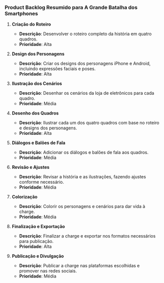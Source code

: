 ### Product Backlog Resumido para **A Grande Batalha dos Smartphones**

1. **Criação do Roteiro**
   - **Descrição**: Desenvolver o roteiro completo da história em quatro quadros.
   - **Prioridade**: Alta

2. **Design dos Personagens**
   - **Descrição**: Criar os designs dos personagens iPhone e Android, incluindo expressões faciais e poses.
   - **Prioridade**: Alta

3. **Ilustração dos Cenários**
   - **Descrição**: Desenhar os cenários da loja de eletrônicos para cada quadro.
   - **Prioridade**: Média

4. **Desenho dos Quadros**
   - **Descrição**: Ilustrar cada um dos quatro quadros com base no roteiro e designs dos personagens.
   - **Prioridade**: Alta

5. **Diálogos e Balões de Fala**
   - **Descrição**: Adicionar os diálogos e balões de fala aos quadros.
   - **Prioridade**: Média

6. **Revisão e Ajustes**
   - **Descrição**: Revisar a história e as ilustrações, fazendo ajustes conforme necessário.
   - **Prioridade**: Média

7. **Colorização**
   - **Descrição**: Colorir os personagens e cenários para dar vida à charge.
   - **Prioridade**: Média

8. **Finalização e Exportação**
   - **Descrição**: Finalizar a charge e exportar nos formatos necessários para publicação.
   - **Prioridade**: Alta

9. **Publicação e Divulgação**
   - **Descrição**: Publicar a charge nas plataformas escolhidas e promover nas redes sociais.
   - **Prioridade**: Média
